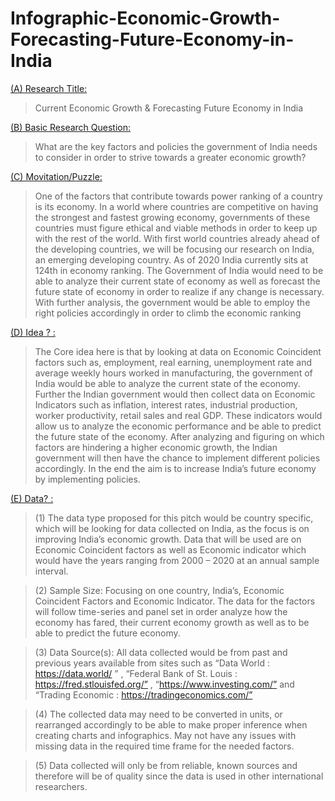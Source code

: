 # Infographic-Economic-Growth-Forecasting-Future-Economy-in-India

<ins>(A) Research Title:<ins>

>Current Economic Growth & Forecasting Future Economy in India 

<ins>(B) Basic Research Question:<ins> 

>What are the key factors and policies the government of India needs to consider in order to strive towards a greater economic growth? 

<ins>(C) Movitation/Puzzle:<ins>

>One of the factors that contribute towards power ranking of a country is its economy. In a world where countries are competitive on having the strongest and fastest growing economy, governments of these countries must figure ethical and viable methods in order to keep up with the rest of the world. With first world countries already ahead of the developing countries, we will be focusing our research on India, an emerging developing country. As of 2020 India currently sits at 124th in economy ranking. The Government of India would need to be able to analyze their current state of economy as well as forecast the future state of economy in order to realize if any change is necessary. With further analysis, the government would be able to employ the right policies accordingly in order to climb the economic ranking 

<ins>(D) Idea ? : <ins>

>The Core idea here is that by looking at data on Economic Coincident factors such as, employment, real earning, unemployment rate and average weekly hours worked in manufacturing, the government of India would be able to analyze the current state of the economy. Further the Indian government would then collect data on Economic Indicators such as inflation, interest rates, industrial production, worker productivity, retail sales and real GDP. These indicators would allow us to analyze the economic performance and be able to predict the future state of the economy.  After analyzing and figuring on which factors are hindering a higher economic growth, the Indian government will then have the chance to implement different policies accordingly. In the end the aim is to increase India’s future economy by implementing policies. 

<ins>(E) Data? : <ins> 

>(1) The data type proposed for this pitch would be country specific, which will be looking for data collected on India, as the focus is on improving India’s economic growth. Data that will be used are on Economic Coincident factors as well as Economic indicator which would have the years ranging from 2000 – 2020 at an annual sample interval.

>(2) Sample Size: Focusing on one country, India’s, Economic Coincident Factors and Economic Indicator. The data for the factors will follow time-series and panel set in order analyze how the economy has fared, their current economy growth as well as to be able to predict the future economy.  

>(3) Data Source(s): All data collected would be from past and previous years available from sites such as “Data World : https://data.world/ ” , “Federal Bank of St. Louis : https://fred.stlouisfed.org/” , “https://www.investing.com/” and “Trading Economic : https://tradingeconomics.com/”  

>(4) The collected data may need to be converted in units, or rearranged accordingly to be able to make proper inference when creating charts and infographics. May not have any issues with missing data in the required time frame for the needed factors. 

>(5) Data collected will only be from reliable, known sources and therefore will be of quality since the data is used in other international researchers.  

